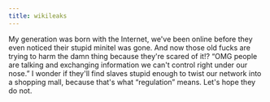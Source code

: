 ```yaml
---
title: wikileaks
---
```


My generation was born with the Internet, we've been online before they even
noticed their stupid minitel was gone. And now those old fucks are trying to
harm the damn thing because they're scared of it!? “OMG people are talking and
exchanging information we can't control right under our nose.” I wonder if
they'll find slaves stupid enough to twist our network into a shopping mall,
because that's what “regulation” means. Let's hope they do not.

